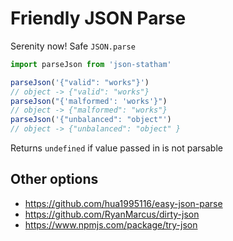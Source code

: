 # Friendly JSON Parse

Serenity now! Safe `JSON.parse`

```js
import parseJson from 'json-statham'

parseJson('{"valid": "works"}')
// object -> {"valid": "works"}
parseJson("{'malformed': 'works'}")
// object -> {"malformed": "works"}
parseJson('{"unbalanced": "object"')
// object -> {"unbalanced": "object" }
```

Returns `undefined` if value passed in is not parsable

## Other options

- https://github.com/hua1995116/easy-json-parse
- https://github.com/RyanMarcus/dirty-json
- https://www.npmjs.com/package/try-json
